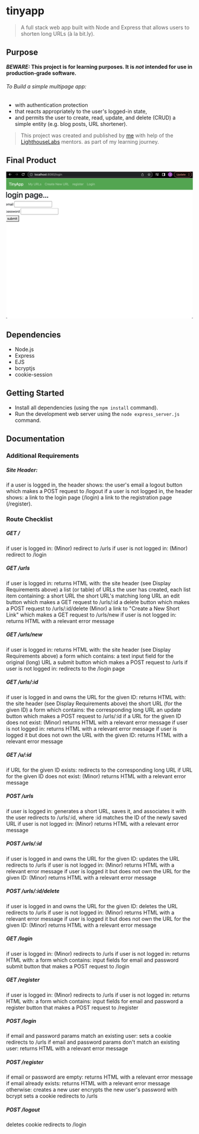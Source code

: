 # tinyapp
>A full stack web app built with Node and Express
>that allows users to shorten long URLs (à la bit.ly).

## Purpose

**_BEWARE:_ This project is for learning purposes. It is _not_ intended for use in production-grade software.**


###### To Build a simple multipage app:

* with authentication protection
* that reacts appropriately to the user's logged-in state,
* and permits the user to create, read, update, and delete (CRUD) a simple entity (e.g. blog posts, URL shortener).

> This project was created and published by [me](https://github.com/djepi29)
>  with help of the [LighthouseLabs](https://www.lighthouselabs.ca/) mentors. 
>  as part of my learning journey. 

## Final Product

!["login screenshot"](./TinyApp.png)

## Dependencies

- Node.js
- Express
- EJS
- bcryptjs
- cookie-session

## Getting Started

- Install all dependencies (using the `npm install` command).
- Run the development web server using the `node express_server.js` command.

## Documentation

### Additional Requirements

##### Site Header:

if a user is logged in, the header shows:
the user's email
a logout button which makes a POST request to /logout
if a user is not logged in, the header shows:
a link to the login page (/login)
a link to the registration page (/register).

### Route Checklist

##### GET /

if user is logged in:
(Minor) redirect to /urls
if user is not logged in:
(Minor) redirect to /login

##### GET /urls

if user is logged in:
returns HTML with:
the site header (see Display Requirements above)
a list (or table) of URLs the user has created, each list item containing:
a short URL
the short URL's matching long URL
an edit button which makes a GET request to /urls/:id
a delete button which makes a POST request to /urls/:id/delete
(Minor) a link to "Create a New Short Link" which makes a GET request to /urls/new
if user is not logged in:
returns HTML with a relevant error message

##### GET /urls/new

if user is logged in:
returns HTML with:
the site header (see Display Requirements above)
a form which contains:
a text input field for the original (long) URL
a submit button which makes a POST request to /urls
if user is not logged in:
redirects to the /login page

##### GET /urls/:id

if user is logged in and owns the URL for the given ID:
returns HTML with:
the site header (see Display Requirements above)
the short URL (for the given ID)
a form which contains:
the corresponding long URL
an update button which makes a POST request to /urls/:id
if a URL for the given ID does not exist:
(Minor) returns HTML with a relevant error message
if user is not logged in:
returns HTML with a relevant error message
if user is logged it but does not own the URL with the given ID:
returns HTML with a relevant error message

##### GET /u/:id

if URL for the given ID exists:
redirects to the corresponding long URL
if URL for the given ID does not exist:
(Minor) returns HTML with a relevant error message

##### POST /urls

if user is logged in:
generates a short URL, saves it, and associates it with the user
redirects to /urls/:id, where :id matches the ID of the newly saved URL
if user is not logged in:
(Minor) returns HTML with a relevant error message

##### POST /urls/:id

if user is logged in and owns the URL for the given ID:
updates the URL
redirects to /urls
if user is not logged in:
(Minor) returns HTML with a relevant error message
if user is logged it but does not own the URL for the given ID:
(Minor) returns HTML with a relevant error message

##### POST /urls/:id/delete

if user is logged in and owns the URL for the given ID:
deletes the URL
redirects to /urls
if user is not logged in:
(Minor) returns HTML with a relevant error message
if user is logged it but does not own the URL for the given ID:
(Minor) returns HTML with a relevant error message

##### GET /login

if user is logged in:
(Minor) redirects to /urls
if user is not logged in:
returns HTML with:
a form which contains:
input fields for email and password
submit button that makes a POST request to /login

##### GET /register

if user is logged in:
(Minor) redirects to /urls
if user is not logged in:
returns HTML with:
a form which contains:
input fields for email and password
a register button that makes a POST request to /register

##### POST /login

if email and password params match an existing user:
sets a cookie
redirects to /urls
if email and password params don't match an existing user:
returns HTML with a relevant error message

##### POST /register

if email or password are empty:
returns HTML with a relevant error message
if email already exists:
returns HTML with a relevant error message
otherwise:
creates a new user
encrypts the new user's password with bcrypt
sets a cookie
redirects to /urls

##### POST /logout

deletes cookie
redirects to /login
